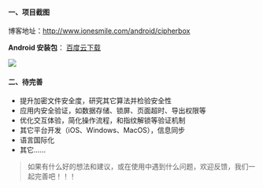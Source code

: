 #### 一、项目截图

博客地址：<http://www.ionesmile.com/android/cipherbox>

**Android 安装包**：  [百度云下载](http://pan.baidu.com/s/1jIDYHds)

<img src="http://www.ionesmile.com/images/android/cipher_box_v1_00_preview.jpg"/> 


#### 二、待完善

- 提升加密文件安全度，研究其它算法并检验安全性
- 应用内安全验证，如数据存储、锁屏、页面超时、导出权限等
- 优化交互体验，简化操作流程，和指纹解锁等验证机制
- 其它平台开发（iOS、Windows、MacOS），信息同步
- 语言国际化
- 其它......

> 如果有什么好的想法和建议，或在使用中遇到什么问题，欢迎反馈，我们一起完善吧！！！